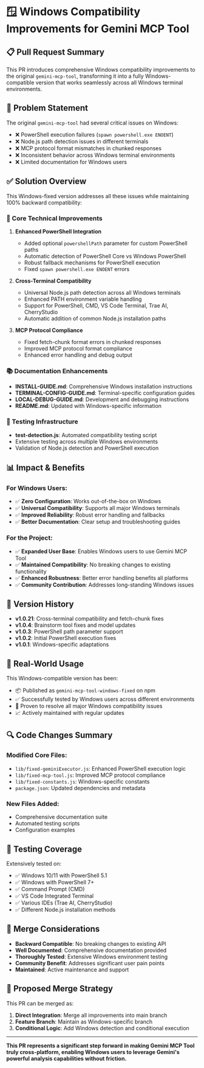# 🪟 Windows Compatibility Improvements for Gemini MCP Tool

## 📋 Pull Request Summary

This PR introduces comprehensive Windows compatibility improvements to the original `gemini-mcp-tool`, transforming it into a fully Windows-compatible version that works seamlessly across all Windows terminal environments.

## 🎯 Problem Statement

The original `gemini-mcp-tool` had several critical issues on Windows:
- ❌ PowerShell execution failures (`spawn powershell.exe ENOENT`)
- ❌ Node.js path detection issues in different terminals
- ❌ MCP protocol format mismatches in chunked responses
- ❌ Inconsistent behavior across Windows terminal environments
- ❌ Limited documentation for Windows users

## ✅ Solution Overview

This Windows-fixed version addresses all these issues while maintaining 100% backward compatibility:

### 🔧 Core Technical Improvements

1. **Enhanced PowerShell Integration**
   - Added optional `powershellPath` parameter for custom PowerShell paths
   - Automatic detection of PowerShell Core vs Windows PowerShell
   - Robust fallback mechanisms for PowerShell execution
   - Fixed `spawn powershell.exe ENOENT` errors

2. **Cross-Terminal Compatibility**
   - Universal Node.js path detection across all Windows terminals
   - Enhanced PATH environment variable handling
   - Support for PowerShell, CMD, VS Code Terminal, Trae AI, CherryStudio
   - Automatic addition of common Node.js installation paths

3. **MCP Protocol Compliance**
   - Fixed fetch-chunk format errors in chunked responses
   - Improved MCP protocol format compliance
   - Enhanced error handling and debug output

### 📚 Documentation Enhancements

- **INSTALL-GUIDE.md**: Comprehensive Windows installation instructions
- **TERMINAL-CONFIG-GUIDE.md**: Terminal-specific configuration guides
- **LOCAL-DEBUG-GUIDE.md**: Development and debugging instructions
- **README.md**: Updated with Windows-specific information

### 🧪 Testing Infrastructure

- **test-detection.js**: Automated compatibility testing script
- Extensive testing across multiple Windows environments
- Validation of Node.js detection and PowerShell execution

## 📊 Impact & Benefits

### For Windows Users:
- ✅ **Zero Configuration**: Works out-of-the-box on Windows
- ✅ **Universal Compatibility**: Supports all major Windows terminals
- ✅ **Improved Reliability**: Robust error handling and fallbacks
- ✅ **Better Documentation**: Clear setup and troubleshooting guides

### For the Project:
- ✅ **Expanded User Base**: Enables Windows users to use Gemini MCP Tool
- ✅ **Maintained Compatibility**: No breaking changes to existing functionality
- ✅ **Enhanced Robustness**: Better error handling benefits all platforms
- ✅ **Community Contribution**: Addresses long-standing Windows issues

## 🔄 Version History

- **v1.0.21**: Cross-terminal compatibility and fetch-chunk fixes
- **v1.0.4**: Brainstorm tool fixes and model updates  
- **v1.0.3**: PowerShell path parameter support
- **v1.0.2**: Initial PowerShell execution fixes
- **v1.0.1**: Windows-specific adaptations

## 🚀 Real-World Usage

This Windows-compatible version has been:
- 📦 Published as `gemini-mcp-tool-windows-fixed` on npm
- ✅ Successfully tested by Windows users across different environments
- 🎯 Proven to resolve all major Windows compatibility issues
- 📈 Actively maintained with regular updates

## 🔍 Code Changes Summary

### Modified Core Files:
- `lib/fixed-geminiExecutor.js`: Enhanced PowerShell execution logic
- `lib/fixed-mcp-tool.js`: Improved MCP protocol compliance
- `lib/fixed-constants.js`: Windows-specific constants
- `package.json`: Updated dependencies and metadata

### New Files Added:
- Comprehensive documentation suite
- Automated testing scripts
- Configuration examples

## 🧪 Testing Coverage

Extensively tested on:
- ✅ Windows 10/11 with PowerShell 5.1
- ✅ Windows with PowerShell 7+
- ✅ Command Prompt (CMD)
- ✅ VS Code Integrated Terminal
- ✅ Various IDEs (Trae AI, CherryStudio)
- ✅ Different Node.js installation methods

## 🤝 Merge Considerations

- **Backward Compatible**: No breaking changes to existing API
- **Well Documented**: Comprehensive documentation provided
- **Thoroughly Tested**: Extensive Windows environment testing
- **Community Benefit**: Addresses significant user pain points
- **Maintained**: Active maintenance and support

## 📝 Proposed Merge Strategy

This PR can be merged as:
1. **Direct Integration**: Merge all improvements into main branch
2. **Feature Branch**: Maintain as Windows-specific branch
3. **Conditional Logic**: Add Windows detection and conditional execution

---

**This PR represents a significant step forward in making Gemini MCP Tool truly cross-platform, enabling Windows users to leverage Gemini's powerful analysis capabilities without friction.**